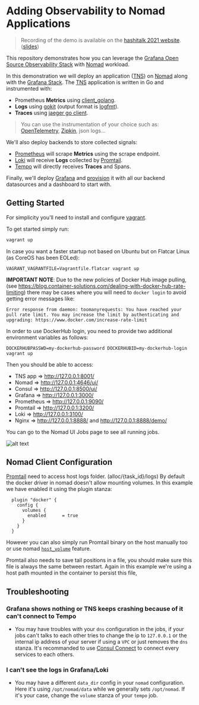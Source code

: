 # Adding Observability to Nomad Applications

> Recording of the demo is available on the [hashitalk 2021 website](https://www.hashicorp.com/resources/adding-observability-to-hashicorp-nomad-applications-with-grafana). ([slides](https://docs.google.com/presentation/d/1CSWKew4ID0oKBnQpR-3wUUyF8XpIIPzwzSLsc61yZL8/edit#slide=id.gbc349f7587_0_60))

This repository demonstrates how you can leverage the [Grafana Open Source Observability Stack][oss-grafana] with [Nomad][nomad] workload.

In this demonstration we will deploy an application ([TNS][TNS]) on [Nomad][nomad] along with the [Grafana Stack][oss-grafana]. The [TNS][TNS] application is written in Go and instrumented with:

- Prometheus **Metrics** using [client_golang][client_golang].
- **Logs** using [gokit][gokit] (output format is [logfmt][logfmt]).
- **Traces** using [jaeger go client][jaeger_client].

> You can use the instrumentation of your choice such as: [OpenTelemetry][OpenTelemetry], [Zipkin][Zipkin], json logs...

We'll also deploy backends to store collected signals:

- [Prometheus][Prometheus] will scrape **Metrics** using the scrape endpoint.
- [Loki][Loki] will receive **Logs** collected by [Promtail][promtail].
- [Tempo][Tempo] will directly receives **Traces** and Spans.

Finally, we'll deploy [Grafana][oss-grafana] and [provision](provisioning/) it with all our backend datasources and a dashboard to start with.

## Getting Started

For simplicity you'll need to install and configure [vagrant][vagrant].

To get started simply run:

```bash
vagrant up
```

In case you want a faster startup not based on Ubuntu but on Flatcar Linux (as CoreOS has been EOLed):

```
VAGRANT_VAGRANTFILE=Vagrantfile.flatcar vagrant up
```

**IMPORTANT NOTE**: Due to the new policies of Docker Hub image pulling,
(see https://blog.container-solutions.com/dealing-with-docker-hub-rate-limiting)
there may be cases where you will need to `docker login` to avoid getting error
messages like:

```
Error response from daemon: toomanyrequests: You have reached your pull rate limit. You may increase the limit by authenticating and upgrading: https://www.docker.com/increase-rate-limit
```

In order to use DockerHub login, you need to provide two additional environment variables
as follows:

```
DOCKERHUBPASSWD=my-dockerhub-password DOCKERHUBID=my-dockerhub-login vagrant up
```

Then you should be able to access:

- TNS app    => http://127.0.0.1:8001/
- Nomad      => http://127.0.0.1:4646/ui/
- Consul     => http://127.0.0.1:8500/ui/
- Grafana    => http://127.0.0.1:3000/
- Prometheus => http://127.0.0.1:9090/
- Promtail   => http://127.0.0.1:3200/
- Loki       => http://127.0.0.1:3100/
- Nginx      => http://127.0.0.1:8888/ and http://127.0.0.1:8888/demo/

You can go to the Nomad UI Jobs page to see all running jobs.

![alt text][nomad-grafana]

## Nomad Client Configuration

[Promtail][promtail] need to access host logs folder. (alloc/{task_id}/logs)
By default the docker driver in nomad doesn't allow mounting volumes.
In this example we have enabled it using the plugin stanza:

```hcl
  plugin "docker" {
    config {
      volumes {
        enabled      = true
      }
    }
  }
```

However you can also simply run Promtail binary on the host manually too or use nomad [`host_volume`][host_volume] feature.

Promtail also needs to save tail positions in a file, you should make sure this file is always the same between restart.
Again in this example we're using a host path mounted in the container to persist this file,

[promtail]: https://grafana.com/docs/loki/latest/clients/promtail/
[host_volume]: https://www.nomadproject.io/docs/configuration/client#host_volume-stanza
[nomad]: https://www.nomadproject.io/
[oss-grafana]: https://grafana.com/oss/
[vagrant]: https://www.vagrantup.com/
[nomad-grafana]: ./doc/nomad-grafana.png
[client_golang]: https://github.com/prometheus/client_golang
[TNS]: https://github.com/grafana/tns
[gokit]: https://github.com/go-kit/kit/tree/master/log
[jaeger_client]: https://github.com/jaegertracing/jaeger-client-go
[logfmt]: https://brandur.org/logfmt
[OpenTelemetry]: https://opentelemetry.io/
[Zipkin]: https://zipkin.io/
[Prometheus]: https://prometheus.io/
[Loki]: https://grafana.com/oss/loki/
[Tempo]: https://grafana.com/oss/tempo/

## Troubleshooting

### Grafana shows nothing or TNS keeps crashing because of it can't connect to Tempo

- You may have troubles with your `dns` configuration in the jobs, if your jobs can't talks to each other tries to change the ip to `127.0.0.1` or the internal ip address of your server if using a `VPC` or just removes the `dns` stanza. It's recommanded to use [Consul Connect](https://www.consul.io/docs/connect) to connect every services to each others.

### I can't see the logs in Grafana/Loki

- You may have a different `data_dir` config in your `nomad` configuration. Here it's using `/opt/nomad/data` while we generally sets `/opt/nomad`. If it's your case, change the `volume` stanza of your `tempo` job.

